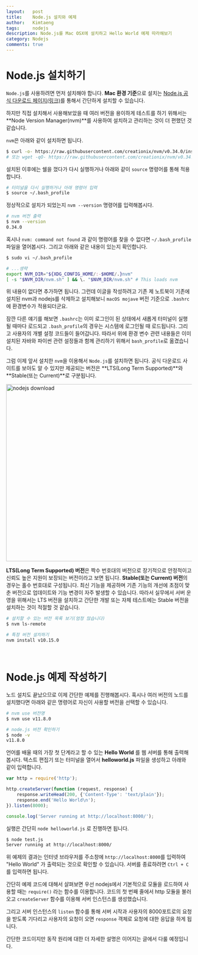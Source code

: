 ```yaml
---
layout:   post
title:    Node.js 설치와 예제
author:   Kimtaeng
tags: 	  nodejs 
description: Node.js를 Mac OSX에 설치하고 Hello World 예제 따라해보기
category: Nodejs
comments: true
---
```


# Node.js 설치하기

```Node.js```를 사용하려면 먼저 설치해야 합니다.
**Mac 환경 기준**으로 설치는 <a href="https://nodejs.org/ko/" rel="nofollow" target="_blank">
Node.js 공식 다운로드 페이지(링크)</a>를 통해서 간단하게 설치할 수 있습니다.

하지만 직접 설치해서 사용해보았을 때 여러 버전을 용이하게 테스트를 하기 위해서는 **Node Version Manager(nvm)**를
사용하여 설치하고 관리하는 것이 더 편했던 것 같습니다.

```nvm```은 아래와 같이 설치하면 됩니다.

```bash
$ curl -o- https://raw.githubusercontent.com/creationix/nvm/v0.34.0/install.sh | bash
# 또는 wget -qO- https://raw.githubusercontent.com/creationix/nvm/v0.34.0/install.sh | bash
```

설치된 이후에는 쉘을 껐다가 다시 실행하거나 아래와 같이 ```source``` 명령어를 통해 적용합니다.
```bash
# 터미널을 다시 실행하거나 아래 명령어 입력
$ source ~/.bash_profile
```

정상적으로 설치가 되었는지 ```nvm --version``` 명령어를 입력해봅시다.
```bash
# nvm 버전 출력
$ nvm --version
0.34.0
```

혹시나 ```nvm: command not found``` 과 같이 명령어를 찾을 수 없다면 ```~/.bash_profile``` 파일을 열어봅시다.
그리고 아래와 같은 내용이 있는지 확인합니다.

```bash
$ sudo vi ~/.bash_profile

# ...생략
export NVM_DIR="${XDG_CONFIG_HOME/:-$HOME/.}nvm"
[ -s "$NVM_DIR/nvm.sh" ] && \. "$NVM_DIR/nvm.sh" # This loads nvm
```

위 내용이 없다면 추가하면 됩니다. 그런데 이글을 작성하려고 기존 제 노트북이 기존에 설치된 nvm과 nodejs를 삭제하고 설치해보니
```macOS mojave``` 버전 기준으로 ```.bashrc```에 환경변수가 적용되더군요.

잠깐 다른 얘기를 해보면 ```.bashrc```는 이미 로그인이 된 상태에서 새롭게 터미널이 실행될 때마다 로드되고
```.bash_profile```의 경우는 시스템에 로그인될 때 로드됩니다. 그리고 사용자의 개별 설정 코드들이 들어갑니다.
따라서 위에 환경 변수 관련 내용들은 이미 설치된 자바와 파이썬 관련 설정들과 함께 관리하기 위해서 ```bash_profile```로 옮겼습니다. 

그럼 이제 앞서 설치한 ```nvm```을 이용해서 ```Node.js```를 설치하면 됩니다.
공식 다운로드 사이트를 보아도 알 수 있지만 제공되는 버전은 **LTS(Long Term Supported)**와 **Stable(또는 Current)**로 구분됩니다.

<img class="post_image" src="{{ site.baseurl }}/img/post/2019-01-02-nodejs-install-osx-1.png" width="600" height="480" alt="nodejs download"/>

**LTS(Long Term Supported) 버전**은 짝수 번호대의 버전으로 장기적으로 안정적이고 신뢰도 높은 지원이 보장되는 버전이라고 보면 됩니다.
**Stable(또는 Current) 버전**의 경우는 홀수 번호대로 구성됩니다. 최신 기능을 제공하며 기존 기능의 개선에 초점이 맞춘 버전으로
업데이트와 기능 변경이 자주 발생할 수 있습니다. 따라서 실무에서 서버 운영을 위해서는 LTS 버전을 설치하고 간단한 개발 또는 
자체 테스트에는 Stable 버전을 설치하는 것이 적절할 것 같습니다.

```bash
# 설치할 수 있는 버전 목록 보기(엄청 많습니다)
$ nvm ls-remote

# 특정 버전 설치하기
nvm install v10.15.0
```

<br/>

# Node.js 예제 작성하기

노드 설치도 끝났으므로 이제 간단한 예제를 진행해봅시다. 혹시나 여러 버전의 노드를 설치했다면
아래와 같은 명령어로 자신이 사용할 버전을 선택할 수 있습니다.

```bash
# nvm use 버전명
$ nvm use v11.8.0

# node.js 버전 확인하기
$ node -v
v11.8.0
```

언어를 배울 때의 가장 첫 단계라고 할 수 있는 **Hello World** 를 웹 서버를 통해 출력해봅시다.
텍스트 편집기 또는 터미널을 열어서 **helloworld.js** 파일을 생성하고 아래와 같이 입력합니다.

```javascript
var http = require('http');

http.createServer(function (request, response) {
    response.writeHead(200, {'Content-Type': 'text/plain'});
    response.end('Hello World\n');
}).listen(8000);

console.log('Server running at http://localhost:8000/');
```

실행은 간단히 ```node helloworld.js``` 로 진행하면 됩니다.
```bash
$ node test.js 
Server running at http://localhost:8000/
```

위 예제의 결과는 인터넷 브라우저를 주소창에 ```http://localhost:8000```를 입력하여 "Hello World" 가 출력되는 것으로
확인할 수 있습니다. 서버를 종료하려면 ```Ctrl + C``` 를 입력하면 됩니다.

간단히 예제 코드에 대해서 살펴보면 우선 nodejs에서 기본적으로 모듈을 로드하여 사용할 때는 ```require()``` 라는 함수를 이용합니다.
코드의 첫 번째 줄에서 http 모듈을 불러오고 ```createServer``` 함수를 이용해 서버 인스턴스를 생성했습니다.

그리고 서버 인스턴스의 ```listen``` 함수를 통해 서버 시작과 사용자의 8000포트로의 요청을 받도록 기다리고
사용자의 요청이 오면 ```response``` 객체로 요청에 대한 응답을 하게 됩니다.

간단한 코드이지만 동작 원리에 대한 더 자세한 설명은 이어지는 글에서 다룰 예정입니다.